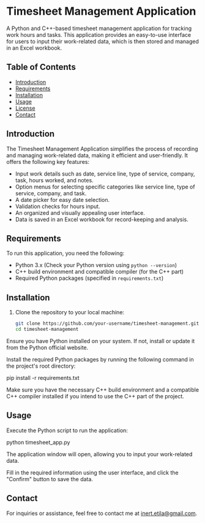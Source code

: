 # Timesheet Management Application

A Python and C++-based timesheet management application for tracking work hours and tasks. This application provides an easy-to-use interface for users to input their work-related data, which is then stored and managed in an Excel workbook.

## Table of Contents

- [Introduction](#introduction)
- [Requirements](#requirements)
- [Installation](#installation)
- [Usage](#usage)
- [License](#license)
- [Contact](mailto:inert.etila@gmail.com)

## Introduction

The Timesheet Management Application simplifies the process of recording and managing work-related data, making it efficient and user-friendly. It offers the following key features:

- Input work details such as date, service line, type of service, company, task, hours worked, and notes.
- Option menus for selecting specific categories like service line, type of service, company, and task.
- A date picker for easy date selection.
- Validation checks for hours input.
- An organized and visually appealing user interface.
- Data is saved in an Excel workbook for record-keeping and analysis.

## Requirements

To run this application, you need the following:

- Python 3.x (Check your Python version using `python --version`)
- C++ build environment and compatible compiler (for the C++ part)
- Required Python packages (specified in `requirements.txt`)

## Installation

1. Clone the repository to your local machine:

   ```bash
   git clone https://github.com/your-username/timesheet-management.git
   cd timesheet-management


Ensure you have Python installed on your system. If not, install or update it from the Python official website.

Install the required Python packages by running the following command in the project's root directory:

pip install -r requirements.txt


Make sure you have the necessary C++ build environment and a compatible C++ compiler installed if you intend to use the C++ part of the project.

## Usage
Execute the Python script to run the application:

python timesheet_app.py

The application window will open, allowing you to input your work-related data.

Fill in the required information using the user interface, and click the "Confirm" button to save the data.

## Contact

For inquiries or assistance, feel free to contact me at [inert.etila@gmail.com](mailto:inert.etila@gmail.com).

